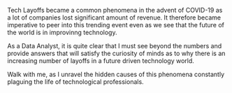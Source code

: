 Tech Layoffs became a common phenomena in the advent of COVID-19 as a lot of companies lost significant amount of revenue. It therefore became imperative to peer into this trending event even as we see that the future of the world is in improvinng technology.

As a Data Analyst, it is quite clear that I must see beyond the numbers and provide answers that will satisfy the curiosity of minds as to why there is an increasing number of layoffs in a future driven technology world.

Walk with me, as I unravel the hidden causes of this phenomena constantly plaguing the life of technological professionals.
